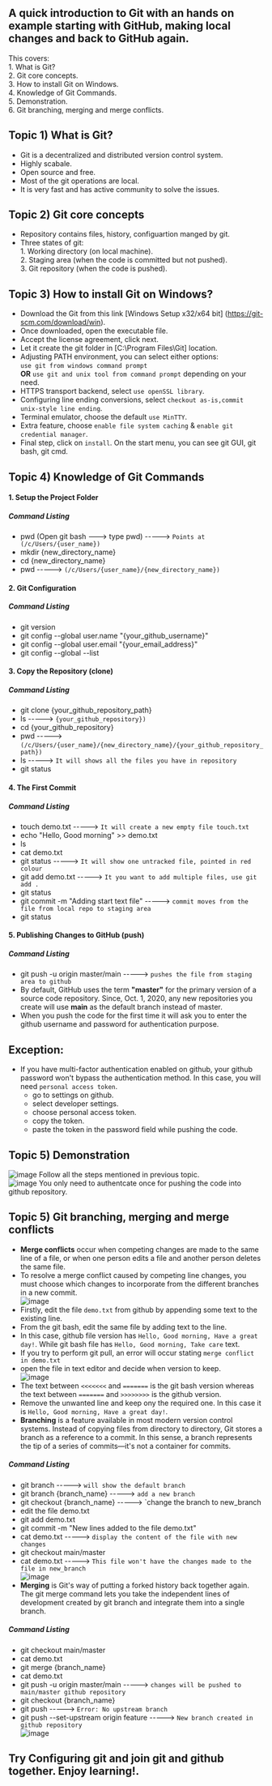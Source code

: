 ## A quick introduction to Git with an hands on example starting with GitHub, making local changes and back to GitHub again. ##
This covers:<br /> 
         1. What is Git?<br />
         2. Git core concepts.<br />
         3. How to install Git on Windows.<br /> 
         4. Knowledge of Git Commands.<br />
         5. Demonstration.<br />
         6. Git branching, merging and merge conflicts.
## Topic 1) What is Git? ##
- Git is a decentralized and distributed version control system.
- Highly scabale.
- Open source and free.
- Most of the git operations are local.
- It is very fast and has active community to solve the issues.
## Topic 2) Git core concepts ##
- Repository contains files, history, configuartion manged by git.
- Three states of git:<br />
         1. Working directory (on local machine).<br />
         2. Staging area (when the code is committed but not pushed).<br />
         3. Git repository (when the code is pushed).<br />
## Topic 3) How to install Git on Windows? ##
- Download the Git from this link [Windows Setup x32/x64 bit] (https://git-scm.com/download/win).
- Once downloaded, open the executable file.
- Accept the license agreement, click next.
- Let it create the git folder in [C:\Program Files\Git] location.
- Adjusting PATH environment, you can select either options: <br />
               `use git from windows command prompt` <br />
            **OR** `use git and unix tool from command prompt` depending on your need.
- HTTPS transport backend, select `use openSSL library`.
- Configuring line ending conversions, select `checkout as-is,commit unix-style line ending`.
- Terminal emulator, choose the default `use MinTTY`.
- Extra feature, choose `enable file system caching` & `enable git credential manager`.
- Final step, click on `install`. On the start menu, you can see git GUI, git bash, git cmd.
## Topic 4) Knowledge of Git Commands ##
#### 1. Setup the Project Folder ####
#####   Command Listing ######
 - pwd (Open git bash ---> type pwd) -----> `Points at (/c/Users/{user_name})`
 - mkdir {new_directory_name}
 - cd {new_directory_name}
 - pwd ----->  `(/c/Users/{user_name}/{new_directory_name})`
#### 2. Git Configuration ####
##### Command Listing #####
- git version
- git config --global user.name "{your_github_username}"
- git config --global user.email "{your_email_address}"
- git config --global --list
#### 3. Copy the Repository (clone) ####
##### Command Listing #####
- git clone {your_github_repository_path}
- ls -----> `{your_github_repository})`
- cd {your_github_repository}
- pwd -----> `(/c/Users/{user_name}/{new_directory_name}/{your_github_repository_path})`
- ls -----> `It will shows all the files you have in repository`
- git status
#### 4. The First Commit ####
##### Command Listing #####
- touch demo.txt -----> `It will create a new empty file touch.txt`
- echo "Hello, Good morning" >> demo.txt
- ls
- cat demo.txt
- git status -----> `It will show one untracked file, pointed in red colour`
- git add demo.txt -----> `It you want to add multiple files, use git add .`
- git status
- git commit -m "Adding start text file" -----> `commit moves from the file from local repo to staging area`
- git status
#### 5. Publishing Changes to GitHub (push) ####
##### Command Listing #####
- git push -u origin master/main -----> `pushes the file from staging area to github`<br />
- By default, GitHub uses the term **"master"** for the primary version of a source code repository. Since, Oct. 1, 2020, any new repositories you create will use **main** as     the default branch instead of master.<br />
- When you push the code for the first time it will ask you to enter the github username and password for authentication purpose.<br />
## Exception: ##
- If you have multi-factor authentication enabled on github, your github password won't bypass the authentication method. In this case, you will need `personal access token`.
  - go to settings on github.
  - select developer settings.
  - choose personal access token.
  - copy the token.
  - paste the token in the password field while pushing the code.
## Topic 5) Demonstration ##
![image](https://user-images.githubusercontent.com/58199878/121227791-d4e26100-c840-11eb-9663-06dd2ab34a7d.png)
Follow all the steps mentioned in previous topic.<br />
![image](https://user-images.githubusercontent.com/58199878/121227890-f0e60280-c840-11eb-998b-ab3a1b4f0e0e.png)
You only need to authentcate once for pushing the code into github repository.
## Topic 5) Git branching, merging and merge conflicts ##
- **Merge conflicts** occur when competing changes are made to the same line of a file, or when one person edits a file and another person deletes the same file.
- To resolve a merge conflict caused by competing line changes, you must choose which changes to incorporate from the different branches in a new commit.<br />
![image](https://user-images.githubusercontent.com/58199878/121238566-16790900-c84d-11eb-86c1-7e32186e332c.png)
- Firstly, edit the file `demo.txt` from github by appending some text to the existing line. 
- From the git bash, edit the same file by adding text to the line.
- In this case, github file version has `Hello, Good morning, Have a great day!`. While git bash file has `Hello, Good morning, Take care` text.
- If you try to perform git pull, an error will occur stating `merge conflict in demo.txt`
- open the file in text editor and decide when version to keep.<br />
![image](https://user-images.githubusercontent.com/58199878/121237815-4e338100-c84c-11eb-800f-d47594bc24df.png)
- The text between `<<<<<<<` and `=======` is the git bash version whereas the text between  `=======` and `>>>>>>>>` is the github version.
- Remove the unwanted line and keep ony the required one. In this case it is `Hello, Good morning, Have a great day!`.
- **Branching** is a feature available in most modern version control systems. Instead of copying files from directory to directory, Git stores a branch as a reference to a commit. In this sense, a branch represents the tip of a series of commits—it's not a container for commits.
##### Command Listing ######
- git branch -----> `will show the default branch`
- git branch {branch_name} -----> `add a new branch`
- git checkout {branch_name} -----> `change the branch to new_branch
- edit the file demo.txt
- git add demo.txt
- git commit -m "New lines added to the file demo.txt"
- cat demo.txt -----> `display the content of the file with new changes`
- git checkout main/master
- cat demo.txt -----> `This file won't have the changes made to the file in new_branch`<br />
![image](https://user-images.githubusercontent.com/58199878/121238606-21339e00-c84d-11eb-9e5c-028568d2c8a9.png)
- **Merging** is Git's way of putting a forked history back together again. The git merge command lets you take the independent lines of development created by git branch and integrate them into a single branch.
##### Command Listing ######
- git checkout main/master
- cat demo.txt
- git merge {branch_name}
- cat demo.txt
- git push -u origin master/main -----> `changes will be pushed to main/master github repository`
- git checkout {branch_name}
- git push -----> `Error: No upstream branch`
- git push --set-upstream origin feature -----> `New branch created in github repository`<br />
![image](https://user-images.githubusercontent.com/58199878/121238658-30b2e700-c84d-11eb-9bda-19c5158a5362.png)


## Try Configuring git and join git and github together. Enjoy learning!. ##



